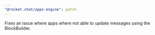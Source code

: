 ```yaml
---
"@rocket.chat/apps-engine": patch
---
```


Fixes an issue where apps where not able to update messages using the BlockBuilder.
